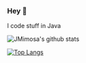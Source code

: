 ### Hey 👋

I code stuff in Java

![JMimosa's github stats](https://github-readme-stats.vercel.app/api?username=JMimosaDev&count_private=true&show_icons=true&title_color=922cc9&icon_color=922cc9&bg_color=ffffff)

[![Top Langs](https://github-readme-stats.vercel.app/api/top-langs/?username=JMimosaDev&title_color=922cc9)](https://github.com/anuraghazra/github-readme-stats)
